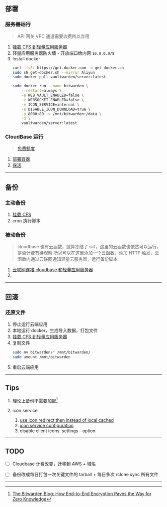 ## 部署

### ~~服务器运行~~

> API 网关 VPC 通道需要收费所以弃用

1. [挂载 CFS 到轻量应用服务器](#挂载-cfs-到轻量应用服务器)
2. 轻量应用服务器防火墙 - 开放端口给内网 `10.0.0.0/8`
3. Install docker
    ```sh
    curl -fsSL https://get.docker.com -o get-docker.sh
    sudo sh get-docker.sh --mirror Aliyun
    sudo docker pull vaultwarden/server:latest

    sudo docker run --name bitwarden \
        --restart=always \
        -e WEB_VAULT_ENABLED=false \
        -e WEBSOCKET_ENABLED=false \
        -e ICON_SERVICE=internal \
        -e DISABLE_ICON_DOWNLOAD=true \
        -p 8000:80 -v /mnt/bitwarden:/data \
        -d \
        vaultwarden/server:latest
    ```


### CloudBase 运行

> [免费额度](https://cloud.tencent.com/document/product/876/47816)

1. [部署容器](./clouds.md#云开发-cloudbase-container-pluginhttpsgithubcomtencentcloudbase-frameworktree8bb83bd9818b5fa1aeb18d13c8258a916f4ea802packagesframework-plugin-container-部署容器)
2. [保活](./clouds.md#保持-cloudbase-活跃)

---
## 备份

### 主动备份

1. [挂载 CFS](./clouds.md#挂载-cfs-到轻量应用服务器)
2. cron 执行脚本

### 被动备份

> cloudbase 也有云函数，就算冻结了 scf，这里的云函数也依然可以运行，是否计费有待观察
> 所以可以在这里添加一个云函数，添加 HTTP 触发，云函数内通过云联网通知轻量云服务器，运行备份脚本

1. [云联网连接 cloudbase 和轻量应用服务器](./clouds.md#云联网)
2. 

---
## 回滚

### 还原文件

1. 停止运行云端应用
2. 本地运行 docker，生成导入数据，打包文件
3. [挂载 CFS 到轻量应用服务器](#挂载-cfs-到轻量应用服务器)
4. 复制文件
    ```sh
    sudo mv bitwarden/* /mnt/bitwarden/
    sudo umount /mnt/bitwarden
    ```
5. 重启云端应用


---
## Tips

1. 理论上备份不需要加密[^bitwarden-zero-knowledge]

2. icon service

    1. [use icon redirect then instead of local cached](https://github.com/dani-garcia/vaultwarden/discussions/2338#discussioncomment-2256202)
    2. [icon service configuration](https://github.com/dani-garcia/vaultwarden/blob/b64cf27038f04368af8f25aa80782d37471e6303/.env.template#L145-L171)
    3. disable client icons: settings - option



---
## TODO

- [ ] Cloudbase 计费改变，迁移到 AWS + 域名
- [ ] 备份改成每日打包一次关键文件的 tarball + 每日多次 rclone sync 所有文件


---

[^bitwarden-zero-knowledge]: [The Bitwarden Blog: How End-to-End Encryption Paves the Way for Zero Knowledge](https://bitwarden.com/blog/end-to-end-encryption-and-zero-knowledge/)

